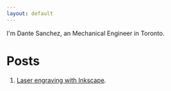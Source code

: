 ```yaml
---
layout: default
---
```


I'm Dante Sanchez, an Mechanical Engineer in Toronto.

# [](#header-2)Posts

1. [Laser engraving with Inkscape](/posts/01_LE_Inkscape).
